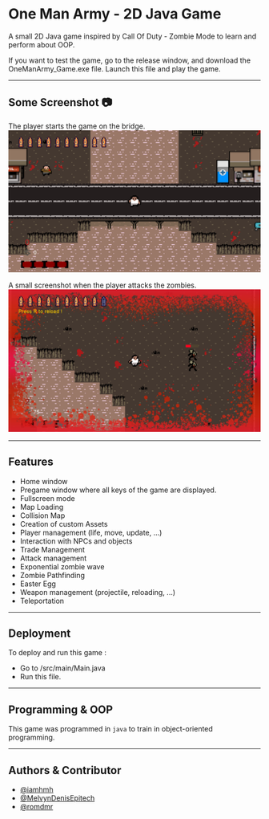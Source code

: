 # One Man Army - 2D Java Game
A small 2D Java game inspired by Call Of Duty - Zombie Mode to learn and perform about OOP.

If you want to test the game, go to the release window, and download the OneManArmy_Game.exe file.
Launch this file and play the game.

---
## Some Screenshot 📷
The player starts the game on the bridge.
![My Image](./res/screenshot/start.png)

A small screenshot when the player attacks the zombies.
![My Image](./res/screenshot/ingame.png)

---

## Features

- Home window
- Pregame window where all keys of the game are displayed.
- Fullscreen mode
- Map Loading
- Collision Map 
- Creation of custom Assets 
- Player management (life, move, update, ...)
- Interaction with NPCs and objects
- Trade Management
- Attack management
- Exponential zombie wave
- Zombie Pathfinding
- Easter Egg
- Weapon management (projectile, reloading, ...)
- Teleportation

---

## Deployment

To deploy and run this game :
- Go to /src/main/Main.java
- Run this file.

---

## Programming & OOP

This game was programmed in ```java``` to train in object-oriented programming.

---

## Authors & Contributor

- [@iamhmh](https://www.github.com/iamhmh)
- [@MelvynDenisEpitech](https://github.com/MelvynDenisEpitech)
- [@romdmr](https://github.com/romdmr)
